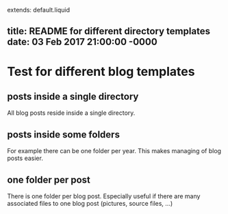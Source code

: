 extends: default.liquid

title: README for different directory templates
date: 03 Feb 2017 21:00:00 -0000
---

# Test for different blog templates

## posts inside a single directory

All blog posts reside inside a single directory.

## posts inside some folders

For example there can be one folder per year. This makes managing of blog posts easier.

## one folder per post

There is one folder per blog post. Especially useful if there are many associated files
to one blog post (pictures, source files, ...)
